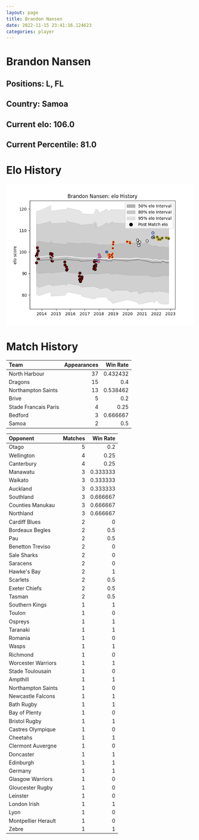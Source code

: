 ```yaml
---  
layout: page  
title: Brandon Nansen  
date: 2022-11-15 23:41:16.124623  
categories: player  
---
```

# Brandon Nansen

## Positions: L, FL

## Country: Samoa

## Current elo: 106.0

## Current Percentile: 81.0

# Elo History


![elo history](history_BrandonNansen.png)
# Match History


| Team                 |   Appearances |   Win Rate |
|:---------------------|--------------:|-----------:|
| North Harbour        |            37 |   0.432432 |
| Dragons              |            15 |   0.4      |
| Northampton Saints   |            13 |   0.538462 |
| Brive                |             5 |   0.2      |
| Stade Francais Paris |             4 |   0.25     |
| Bedford              |             3 |   0.666667 |
| Samoa                |             2 |   0.5      |

| Opponent            |   Matches |   Win Rate |
|:--------------------|----------:|-----------:|
| Otago               |         5 |   0.2      |
| Wellington          |         4 |   0.25     |
| Canterbury          |         4 |   0.25     |
| Manawatu            |         3 |   0.333333 |
| Waikato             |         3 |   0.333333 |
| Auckland            |         3 |   0.333333 |
| Southland           |         3 |   0.666667 |
| Counties Manukau    |         3 |   0.666667 |
| Northland           |         3 |   0.666667 |
| Cardiff Blues       |         2 |   0        |
| Bordeaux Begles     |         2 |   0.5      |
| Pau                 |         2 |   0.5      |
| Benetton Treviso    |         2 |   0        |
| Sale Sharks         |         2 |   0        |
| Saracens            |         2 |   0        |
| Hawke's Bay         |         2 |   1        |
| Scarlets            |         2 |   0.5      |
| Exeter Chiefs       |         2 |   0.5      |
| Tasman              |         2 |   0.5      |
| Southern Kings      |         1 |   1        |
| Toulon              |         1 |   0        |
| Ospreys             |         1 |   1        |
| Taranaki            |         1 |   1        |
| Romania             |         1 |   0        |
| Wasps               |         1 |   1        |
| Richmond            |         1 |   0        |
| Worcester Warriors  |         1 |   1        |
| Stade Toulousain    |         1 |   0        |
| Ampthill            |         1 |   1        |
| Northampton Saints  |         1 |   0        |
| Newcastle Falcons   |         1 |   1        |
| Bath Rugby          |         1 |   1        |
| Bay of Plenty       |         1 |   0        |
| Bristol Rugby       |         1 |   1        |
| Castres Olympique   |         1 |   0        |
| Cheetahs            |         1 |   1        |
| Clermont Auvergne   |         1 |   0        |
| Doncaster           |         1 |   1        |
| Edinburgh           |         1 |   1        |
| Germany             |         1 |   1        |
| Glasgow Warriors    |         1 |   0        |
| Gloucester Rugby    |         1 |   0        |
| Leinster            |         1 |   0        |
| London Irish        |         1 |   1        |
| Lyon                |         1 |   0        |
| Montpellier Herault |         1 |   0        |
| Zebre               |         1 |   1        |